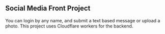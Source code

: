 ## Social Media Front Project
You can login by any name, and submit a text based message
or upload a photo. This project uses Cloudflare workers for the backend.